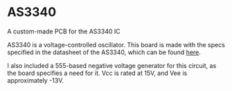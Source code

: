 # AS3340
A custom-made PCB for the AS3340 IC



AS3340 is a voltage-controlled oscillator. This board is made with the specs specified in the datasheet of the AS3340, which can be found [here](https://www.alfarzpp.lv/eng/sc/AS3340.pdf).

I also included a 555-based negative voltage generator for this circuit, as the board specifies a need for it. Vcc is rated at 15V, and Vee is approximately -13V.
